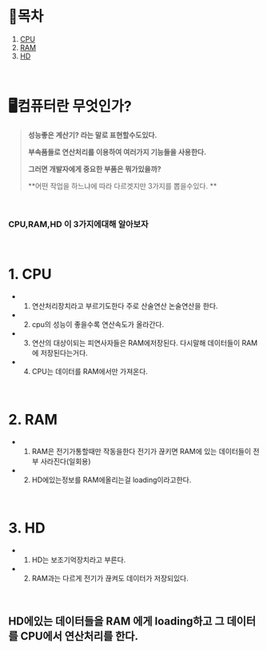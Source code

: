 # 🔖목차
 
1. [CPU](#1-CPU) <br/>
2. [RAM](#2-Ram) <br/>
3. [HD](#3-HD) <br/>

<br/>

# 🖥️컴퓨터란 무엇인가?

> **성능좋은 계산기? 라는 말로 표현할수도있다.**
>
> **부속품들로 연산처리를 이용하여 여러가지 기능들을 사용한다.**
>
> **그러면 개발자에게 중요한 부품은 뭐가있을까?** 
>
> **어떤 작업을 하느냐에 따라 다르겟지만 3가지를 뽑을수있다. **

<br/>

### CPU,RAM,HD 이 3가지에대해 알아보자

<br/>



# 1. CPU

- 1. 연산처리장치라고 부르기도한다 주로 산술연산 논술연산을 한다.

- 2. cpu의 성능이 좋을수록 연산속도가 올라간다.

- 3. 연산의 대상이되는 피연사자들은 RAM에저장된다. 다시말해 데이터들이 RAM에 저장된다는거다.

- 4. CPU는 데이터를 RAM에서만 가져온다.

<br/>

# 2. RAM

- 1. RAM은 전기가통할때만 작동을한다 전기가 끊키면 RAM에 있는 데이터들이 전부 사라진다(일회용)
- 2. HD에있는정보를 RAM에올리는걸 loading이라고한다.

<br/>

# 3. HD
- 1. HD는 보조기억장치라고 부른다.
- 2. RAM과는 다르게 전기가 끊켜도 데이터가 저장되있다.

<br/>

## HD에있는 데이터들을 RAM 에게 loading하고 그 데이터를 CPU에서 연산처리를 한다.


	

